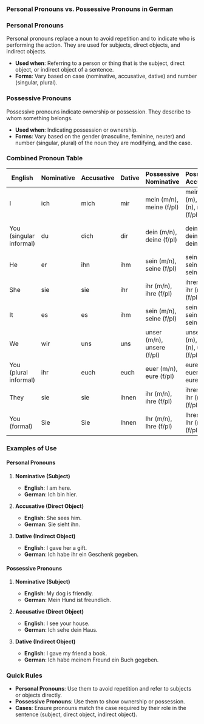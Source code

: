 ### Personal Pronouns vs. Possessive Pronouns in German

### Personal Pronouns
Personal pronouns replace a noun to avoid repetition and to indicate who is performing the action. They are used for subjects, direct objects, and indirect objects.
- **Used when**: Referring to a person or thing that is the subject, direct object, or indirect object of a sentence.
- **Forms**: Vary based on case (nominative, accusative, dative) and number (singular, plural).

### Possessive Pronouns
Possessive pronouns indicate ownership or possession. They describe to whom something belongs.
- **Used when**: Indicating possession or ownership.
- **Forms**: Vary based on the gender (masculine, feminine, neuter) and number (singular, plural) of the noun they are modifying, and the case.

### Combined Pronoun Table

| English               | Nominative         | Accusative        | Dative            | Possessive Nominative    | Possessive Accusative    | Possessive Dative       |
|-----------------------|--------------------|-------------------|-------------------|--------------------------|--------------------------|-------------------------|
| I                     | ich                | mich              | mir               | mein (m/n), meine (f/pl) | meinen (m), mein (n), meine (f/pl) | meinem (m/n), meiner (f/pl) |
| You (singular informal) | du               | dich              | dir               | dein (m/n), deine (f/pl) | deinen (m), dein (n), deine (f/pl) | deinem (m/n), deiner (f/pl) |
| He                    | er                 | ihn               | ihm               | sein (m/n), seine (f/pl) | seinen (m), sein (n), seine (f/pl) | seinem (m/n), seiner (f/pl) |
| She                   | sie                | sie               | ihr               | ihr (m/n), ihre (f/pl)   | ihren (m), ihr (n), ihre (f/pl)   | ihrem (m/n), ihrer (f/pl)   |
| It                    | es                 | es                | ihm               | sein (m/n), seine (f/pl) | seinen (m), sein (n), seine (f/pl) | seinem (m/n), seiner (f/pl) |
| We                    | wir                | uns               | uns               | unser (m/n), unsere (f/pl) | unseren (m), unser (n), unsere (f/pl) | unserem (m/n), unserer (f/pl) |
| You (plural informal) | ihr                | euch              | euch              | euer (m/n), eure (f/pl)  | euren (m), euer (n), eure (f/pl)  | eurem (m/n), eurer (f/pl)  |
| They                  | sie                | sie               | ihnen             | ihr (m/n), ihre (f/pl)   | ihren (m), ihr (n), ihre (f/pl)   | ihrem (m/n), ihrer (f/pl)   |
| You (formal)          | Sie                | Sie               | Ihnen             | Ihr (m/n), Ihre (f/pl)   | Ihren (m), Ihr (n), Ihre (f/pl)   | Ihrem (m/n), Ihrer (f/pl)   |


### Examples of Use

#### Personal Pronouns
1. **Nominative (Subject)**
   - **English**: I am here.
   - **German**: Ich bin hier.

2. **Accusative (Direct Object)**
   - **English**: She sees him.
   - **German**: Sie sieht ihn.

3. **Dative (Indirect Object)**
   - **English**: I gave her a gift.
   - **German**: Ich habe ihr ein Geschenk gegeben.

#### Possessive Pronouns
1. **Nominative (Subject)**
   - **English**: My dog is friendly.
   - **German**: Mein Hund ist freundlich.

2. **Accusative (Direct Object)**
   - **English**: I see your house.
   - **German**: Ich sehe dein Haus.

3. **Dative (Indirect Object)**
   - **English**: I gave my friend a book.
   - **German**: Ich habe meinem Freund ein Buch gegeben.

### Quick Rules
- **Personal Pronouns**: Use them to avoid repetition and refer to subjects or objects directly.
- **Possessive Pronouns**: Use them to show ownership or possession.
- **Cases**: Ensure pronouns match the case required by their role in the sentence (subject, direct object, indirect object).
